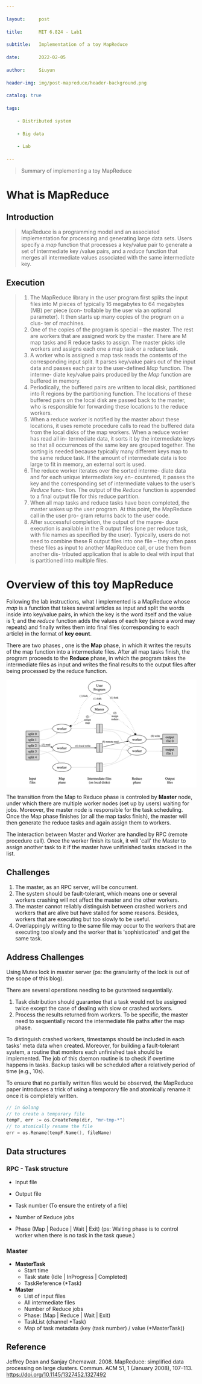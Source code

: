 ```yaml
---

layout:     post

title:      MIT 6.824 - Lab1

subtitle:   Implementation of a toy MapReduce

date:       2022-02-05

author:     Siuyun

header-img: img/post-mapreduce/header-background.png

catalog: true

tags:

    - Distributed system

    - Big data

    - Lab

---
```






> Summary of implementing a toy MapReduce



# What is MapReduce

## Introduction

> MapReduce is a programming model and an associated implementation for processing and generating large data sets. Users specify a <i>map</i> function that processes a key/value pair to generate a set of intermediate key /value pairs, and a <i>reduce</i> function that merges all intermediate values associated with the same intermediate key.



## Execution

> 1. The MapReduce library in the user program first splits the input files into M pieces of typically 16 megabytes to 64 megabytes (MB) per piece (con- trollable by the user via an optional parameter). It then starts up many copies of the program on a clus- ter of machines.
> 2. One of the copies of the program is special – the master. The rest are workers that are assigned work by the master. There are M map tasks and R reduce tasks to assign. The master picks idle workers and assigns each one a map task or a reduce task.
> 3. A worker who is assigned a map task reads the contents of the corresponding input split. It parses key/value pairs out of the input data and passes each pair to the user-defined *Map* function. The interme- diate key/value pairs produced by the *Map* function are buffered in memory.
> 4. Periodically, the buffered pairs are written to local disk, partitioned into R regions by the partitioning function. The locations of these buffered pairs on the local disk are passed back to the master, who is responsible for forwarding these locations to the reduce workers.
> 5. When a reduce worker is notified by the master about these locations, it uses remote procedure calls to read the buffered data from the local disks of the map workers. When a reduce worker has read all in- termediate data, it sorts it by the intermediate keys so that all occurrences of the same key are grouped together. The sorting is needed because typically many different keys map to the same reduce task. If the amount of intermediate data is too large to fit in memory, an external sort is used.
> 6. The reduce worker iterates over the sorted interme- diate data and for each unique intermediate key en- countered, it passes the key and the corresponding set of intermediate values to the user’s *Reduce* func- tion. The output of the *Reduce* function is appended to a final output file for this reduce partition.
> 7. When all map tasks and reduce tasks have been completed, the master wakes up the user program. At this point, the MapReduce call in the user pro- gram returns back to the user code.
> 8. After successful completion, the output of the mapre- duce execution is available in the R output files (one per reduce task, with file names as specified by the user). Typically, users do not need to combine these R output files into one file – they often pass these files as input to another MapReduce call, or use them from another dis- tributed application that is able to deal with input that is partitioned into multiple files.



# Overview of this toy MapReduce

Following the lab instructions, what I implemented is a MapReduce whose <i>map</i> is a function that takes several articles as input and split the words inside into key/value pairs, in which the key is the word itself and the value is 1; and the <i>reduce</i> function adds the values of each key (since a word may repeats) and finally  writes them into final files (corresponding to each article) in the format of **key count**.

There are two phases , one is the **Map** phase, in which it writes the results of the map function into a intermediate files. After all map tasks finish, the program proceeds to the **Reduce** phase, in which the program takes the intermediate files as input and writes the final results to the output files after being processed by the reduce function.



![execution-overview](/img/post-mapreduce/execution-overview.png)



The transition from the Map to Reduce phase is controled by **Master** node, under which there are multiple worker nodes (set up by users) waiting for jobs. Moreover, the master node is responsible for the task scheduling. Once the Map phase finishes (or all the map tasks finish), the master will then generate the reduce tasks and again assign them to workers.

The interaction between Master and Worker are handled by RPC (remote procedure call). Once the worker finish its task, it will 'call' the Master to assign another task to it if the master have unifinished tasks stacked in the list.



## Challenges

1. The master, as an RPC server, will be concurrent. 
2. The system should be fault-tolerant, which means one or several workers crashing will not affect the master and the other workers.
3. The master cannot reliably distinguish between crashed workers and workers that are alive but have stalled for some reasons. Besides, workers that are executing but too slowly to be useful.
4. Overlappingly writting to the same file may occur to the workers that are executing too slowly and the worker that is 'sophisticated' and get the same task.



## Address Challenges

Using Mutex lock in master server (ps: the granularity of the lock is out of the scope of this blog).

There are several operations needing to be guranteed sequentially.

1. Task distribution should guarantee that a task would not be assigned twice except the case of dealing with slow or crashed workers.
2. Process the results returned from workers. To be specific, the master need to sequentially record the intermediate file paths after the map phase.

To distinguish crashed workers, timestamps should be included in each tasks' meta data when created. Moreover, for building a fault-tolerant system, a routine that monitors each unfinished task should be implemented. The job of this daemon routine is to check if overtime happens in tasks. Backup tasks will be scheduled after a relatively period of time (e.g., 10s). 

To ensure that no partially written files would be observed, the MapReduce paper introduces a trick of using a temporary file and atomically rename it once it is completely written.

```go
// in Golang
// to create a temporary file
tempF, err := os.CreateTemp(dir, "mr-tmp-*")
// to atomically rename the file
err = os.Rename(tempF.Name(), fileName)
```



## Data structures

### RPC - Task structure

- Input file

- Output file

- Task number (To ensure the entirety of a file)

- Number of Reduce jobs

- Phase (Map \| Reduce \| Wait \| Exit)
  (ps: Waiting phase is to control worker when there is no task in the task queue.)



### Master

- **MasterTask**
  - Start time
  - Task state (Idle \| InProgress \| Completed)
  - TaskReference (*Task)
- **Master**
  - List of input files
  - All intermediate files
  - Number of Reduce jobs
  - Phase: (Map \| Reduce \| Wait \| Exit)
  - TaskList (channel *Task)
  - Map of task metadata (key (task number) / value (*MasterTask))



## Reference

Jeffrey Dean and Sanjay Ghemawat. 2008. MapReduce: simplified data processing on large clusters. Commun. ACM 51, 1 (January 2008), 107–113. https://doi.org/10.1145/1327452.1327492

